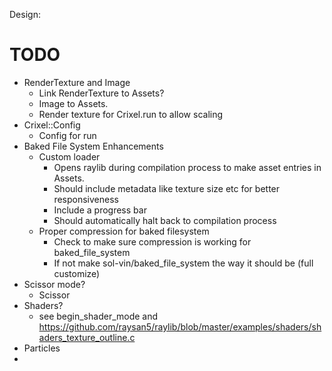 
Design:



# TODO
  <!-- - Raylib compatable types - Vector2, Color, Rectangle -->
  <!-- - Timer -->
  <!-- - Primitives (Circle, Rectangle, Point, etc) -->
  - RenderTexture and Image
    - Link RenderTexture to Assets?
    - Image to Assets.
    - Render texture for Crixel.run to allow scaling
  - Crixel::Config
    - Config for run
  - Baked File System Enhancements
    - Custom loader
      - Opens raylib during compilation process to make asset entries in Assets.
      - Should include metadata like texture size etc for better responsiveness 
      - Include a progress bar
      - Should automatically halt back to compilation process
    - Proper compression for baked filesystem
      - Check to make sure compression is working for baked_file_system
      - If not make sol-vin/baked_file_system the way it should be (full customize)
  - Scissor mode?
    - Scissor
  - Shaders?
    - see begin_shader_mode and https://github.com/raysan5/raylib/blob/master/examples/shaders/shaders_texture_outline.c
  - Particles
  - 
